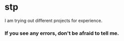 # stp
I am trying out different projects for experience.
### If you see any errors, don't be afraid to tell me.
